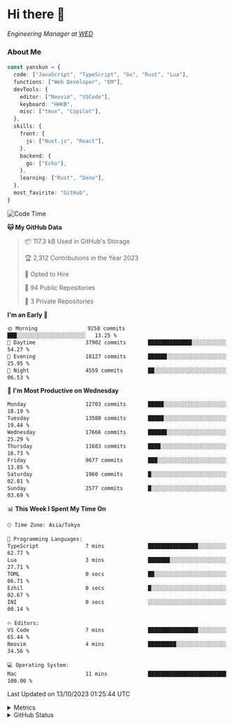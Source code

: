 # Hi there&nbsp;:wave:

<!-- ![Alt text](https://spotify-recently-played-readme.vercel.app/api?user=31kynbuubkiu3r4qh4hjuaglhfay) -->

_Engineering Manager at [WED](https://github.com/wedinc)_

### About Me

```ts
const yanskun = {
  code: ["JavaScript", "TypeScript", "Go", "Rust", "Lua"],
  functions: ["Web Developer", "EM"],
  devTools: {
    editor: ["Neovim", "VSCode"],
    keyboard: "HHKB",
    misc: ["tmux", "Copilot"],
  },
  skills: {
    front: {
      js: ["Nuxt.js", "React"],
    },
    backend: {
      go: ["Echo"],
    },
    learning: ["Rust", "Deno"],
  },
  most_favirite: "GitHub",
}
```

<!--START_SECTION:waka-->
![Code Time](http://img.shields.io/badge/Code%20Time-502%20hrs%201%20min-blue)

**🐱 My GitHub Data** 

> 📦 117.3 kB Used in GitHub's Storage 
 > 
> 🏆 2,312 Contributions in the Year 2023
 > 
> 💼 Opted to Hire
 > 
> 📜 94 Public Repositories 
 > 
> 🔑 3 Private Repositories 
 > 
**I'm an Early 🐤** 

```text
🌞 Morning                9258 commits        ███░░░░░░░░░░░░░░░░░░░░░░   13.25 % 
🌆 Daytime                37902 commits       ██████████████░░░░░░░░░░░   54.27 % 
🌃 Evening                18127 commits       ██████░░░░░░░░░░░░░░░░░░░   25.95 % 
🌙 Night                  4559 commits        ██░░░░░░░░░░░░░░░░░░░░░░░   06.53 % 
```
📅 **I'm Most Productive on Wednesday** 

```text
Monday                   12703 commits       █████░░░░░░░░░░░░░░░░░░░░   18.19 % 
Tuesday                  13580 commits       █████░░░░░░░░░░░░░░░░░░░░   19.44 % 
Wednesday                17666 commits       ██████░░░░░░░░░░░░░░░░░░░   25.29 % 
Thursday                 11683 commits       ████░░░░░░░░░░░░░░░░░░░░░   16.73 % 
Friday                   9677 commits        ███░░░░░░░░░░░░░░░░░░░░░░   13.85 % 
Saturday                 1960 commits        █░░░░░░░░░░░░░░░░░░░░░░░░   02.81 % 
Sunday                   2577 commits        █░░░░░░░░░░░░░░░░░░░░░░░░   03.69 % 
```


📊 **This Week I Spent My Time On** 

```text
🕑︎ Time Zone: Asia/Tokyo

💬 Programming Languages: 
TypeScript               7 mins              ████████████████░░░░░░░░░   62.77 % 
Lua                      3 mins              ███████░░░░░░░░░░░░░░░░░░   27.71 % 
TOML                     0 secs              ██░░░░░░░░░░░░░░░░░░░░░░░   06.71 % 
Ezhil                    0 secs              █░░░░░░░░░░░░░░░░░░░░░░░░   02.67 % 
INI                      0 secs              ░░░░░░░░░░░░░░░░░░░░░░░░░   00.14 % 

🔥 Editors: 
VS Code                  7 mins              ████████████████░░░░░░░░░   65.44 % 
Neovim                   4 mins              █████████░░░░░░░░░░░░░░░░   34.56 % 

💻 Operating System: 
Mac                      11 mins             █████████████████████████   100.00 % 
```


 Last Updated on 13/10/2023 01:25:44 UTC
<!--END_SECTION:waka-->

<details>
  <summary>Metrics</summary>
  <img src="https://github.com/yanskun/yanskun/blob/main/github-metrics.svg" alt="Metrics">
</details>

<details>
  <summary>GitHub Status</summary>
  <picture>
    <source media="(prefers-color-scheme: dark)" srcset="https://raw.githubusercontent.com/yanskun/yanskun/master/profile-summary-card-output/nord_dark/0-profile-details.svg">
   <img src="https://raw.githubusercontent.com/yanskun/yanskun/master/profile-summary-card-output/default/0-profile-details.svg">
  </picture>
  <br>
  <picture>
    <source media="(prefers-color-scheme: dark)" srcset="https://raw.githubusercontent.com/yanskun/yanskun/master/profile-summary-card-output/nord_dark/1-repos-per-language.svg">
   <img src="https://raw.githubusercontent.com/yanskun/yanskun/master/profile-summary-card-output/default/1-repos-per-language.svg">
  </picture>
  <picture>
    <source media="(prefers-color-scheme: dark)" srcset="https://raw.githubusercontent.com/yanskun/yanskun/master/profile-summary-card-output/nord_dark/2-most-commit-language.svg">
   <img src="https://raw.githubusercontent.com/yanskun/yanskun/master/profile-summary-card-output/default/2-most-commit-language.svg">
  </picture>
  <br>
  <picture>
    <source media="(prefers-color-scheme: dark)" srcset="https://raw.githubusercontent.com/yanskun/yanskun/master/profile-summary-card-output/nord_dark/3-stats.svg">
   <img src="https://raw.githubusercontent.com/yanskun/yanskun/master/profile-summary-card-output/default/3-stats.svg">
  </picture>
  <picture>
    <source media="(prefers-color-scheme: dark)" srcset="https://raw.githubusercontent.com/yanskun/yanskun/master/profile-summary-card-output/nord_dark/4-productive-time.svg">
   <img src="https://raw.githubusercontent.com/yanskun/yanskun/master/profile-summary-card-output/default/4-productive-time.svg">
  </picture>
</details>
